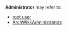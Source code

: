 **Administrator** may refer to:

*   [root user](/index.php/Root_user "Root user")
*   [ArchWiki:Administrators](/index.php/ArchWiki:Administrators "ArchWiki:Administrators")